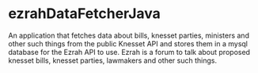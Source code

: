 # ezrahDataFetcherJava
An application that fetches data about bills, knesset parties, ministers and other such things from the public Knesset API and stores them in a mysql database for the Ezrah API to use.
Ezrah is a forum to talk about proposed knesset bills, knesset parties, lawmakers and other such things.
